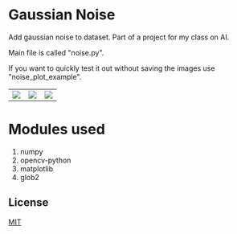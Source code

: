 # Gaussian Noise

Add gaussian noise to dataset. Part of a project for my class on AI.

Main file is called "noise.py". 

If you want to quickly test it out without saving the images use "noise_plot_example".

|  |  |  |
|--|--|--|
![](https://i.imgur.com/uQoSC8Y.png)| ![](https://i.imgur.com/NlR15n1.png)| ![](https://i.imgur.com/FxOXaZe.png)

# Modules used

1. numpy
2. opencv-python
3. matplotlib
4. glob2

## License

[MIT](https://choosealicense.com/licenses/mit/)